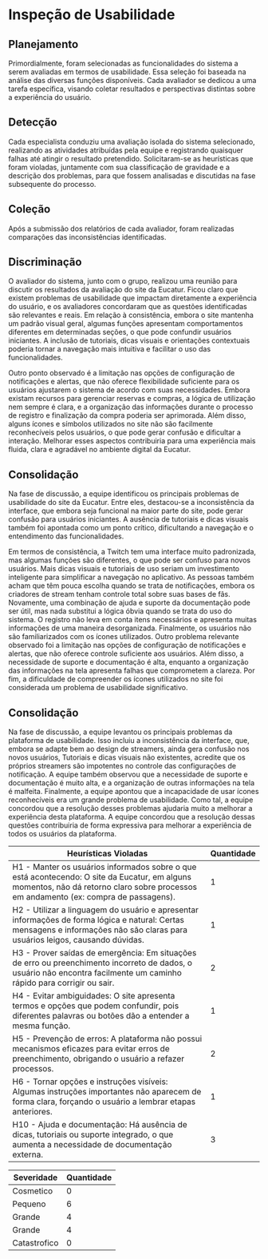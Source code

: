 # Inspeção de Usabilidade
## Planejamento
Primordialmente, foram selecionadas as funcionalidades do sistema a serem avaliadas em termos de usabilidade. Essa seleção foi baseada na análise das diversas funções disponíveis. Cada avaliador se dedicou a uma tarefa específica, visando coletar resultados e perspectivas distintas sobre a experiência do usuário.


## Detecção
Cada especialista conduziu uma avaliação isolada do sistema selecionado, realizando as atividades atribuídas pela equipe e registrando quaisquer falhas até atingir o resultado pretendido. Solicitaram-se as heurísticas que foram violadas, juntamente com sua classificação de gravidade e a descrição dos problemas, para que fossem analisadas e discutidas na fase subsequente do processo.


## Coleção
Após a submissão dos relatórios de cada avaliador, foram realizadas comparações das inconsistências identificadas.


## Discriminação 
O avaliador do sistema, junto com o grupo, realizou uma reunião para discutir os resultados da avaliação do site da Eucatur. Ficou claro que existem problemas de usabilidade que impactam diretamente a experiência do usuário, e os avaliadores concordaram que as questões identificadas são relevantes e reais. Em relação à consistência, embora o site mantenha um padrão visual geral, algumas funções apresentam comportamentos diferentes em determinadas seções, o que pode confundir usuários iniciantes. A inclusão de tutoriais, dicas visuais e orientações contextuais poderia tornar a navegação mais intuitiva e facilitar o uso das funcionalidades.

Outro ponto observado é a limitação nas opções de configuração de notificações e alertas, que não oferece flexibilidade suficiente para os usuários ajustarem o sistema de acordo com suas necessidades. Embora existam recursos para gerenciar reservas e compras, a lógica de utilização nem sempre é clara, e a organização das informações durante o processo de registro e finalização da compra poderia ser aprimorada. Além disso, alguns ícones e símbolos utilizados no site não são facilmente reconhecíveis pelos usuários, o que pode gerar confusão e dificultar a interação. Melhorar esses aspectos contribuiria para uma experiência mais fluida, clara e agradável no ambiente digital da Eucatur.

## Consolidação
Na fase de discussão, a equipe identificou os principais problemas de usabilidade do site da Eucatur. Entre eles, destacou-se a inconsistência da interface, que embora seja funcional na maior parte do site, pode gerar confusão para usuários iniciantes. A ausência de tutoriais e dicas visuais também foi apontada como um ponto crítico, dificultando a navegação e o entendimento das funcionalidades.

Em termos de consistência, a Twitch tem uma interface muito padronizada, mas algumas funções são diferentes, o que pode ser confuso para novos usuários. Mais dicas visuais e tutoriais de uso seriam um investimento inteligente para simplificar a navegação no aplicativo. As pessoas também acham que têm pouca escolha quando se trata de notificações, embora os criadores de stream tenham controle total sobre suas bases de fãs. Novamente, uma combinação de ajuda e suporte da documentação pode ser útil, mas nada substitui a lógica óbvia quando se trata do uso do sistema. O registro não leva em conta itens necessários e apresenta muitas informações de uma maneira desorganizada. Finalmente, os usuários não são familiarizados com os ícones utilizados.
Outro problema relevante observado foi a limitação nas opções de configuração de notificações e alertas, que não oferece controle suficiente aos usuários. Além disso, a necessidade de suporte e documentação é alta, enquanto a organização das informações na tela apresenta falhas que comprometem a clareza. Por fim, a dificuldade de compreender os ícones utilizados no site foi considerada um problema de usabilidade significativo.

## Consolidação
Na fase de discussão, a equipe levantou os principais problemas da plataforma de usabilidade. Isso incluiu a inconsistência da interface, que, embora se adapte bem ao design de streamers, ainda gera confusão nos novos usuários, Tutoriais e dicas visuais não existentes, acredite que os próprios streamers são impotentes no controle das configurações de notificação. A equipe também observou que a necessidade de suporte e documentação é muito alta, e a organização de outras informações na tela é malfeita. Finalmente, a equipe apontou que a incapacidade de usar ícones reconhecíveis era um grande problema de usabilidade. Como tal, a equipe concordou que a resolução desses problemas ajudaria muito a melhorar a experiência desta plataforma.
A equipe concordou que a resolução dessas questões contribuiria de forma expressiva para melhorar a experiência de todos os usuários da plataforma.

| Heurísticas Violadas                        | Quantidade |
|---------------------------------------------|------------|
| H1 - Manter os usuários informados sobre o que está acontecendo: O site da Eucatur, em alguns momentos, não dá retorno claro sobre processos em andamento (ex: compra de passagens).     | 1          |
| H2 - Utilizar a linguagem do usuário e apresentar informações de forma lógica e natural: Certas mensagens e informações não são claras para usuários leigos, causando dúvidas.   | 1          |
| H3 - Prover saídas de emergência: Em situações de erro ou preenchimento incorreto de dados, o usuário não encontra facilmente um caminho rápido para corrigir ou sair.   | 2          |
| H4 - Evitar ambiguidades: O site apresenta termos e opções que podem confundir, pois diferentes palavras ou botões dão a entender a mesma função.     | 1          |
| H5 - Prevenção de erros: A plataforma não possui mecanismos eficazes para evitar erros de preenchimento, obrigando o usuário a refazer processos. | 2          |
|H6 - Tornar opções e instruções visíveis: Algumas instruções importantes não aparecem de forma clara, forçando o usuário a lembrar etapas anteriores. | 1          |
| H10 - Ajuda e documentação: Há ausência de dicas, tutoriais ou suporte integrado, o que aumenta a necessidade de documentação externa. | 3          |


| Severidade           | Quantidade |
|----------------------|------------|
| Cosmetico              | 0          |
| Pequeno                | 6          |
| Grande             | 4          |
| Grande             | 4         |
| Catastrofico                | 0          |



